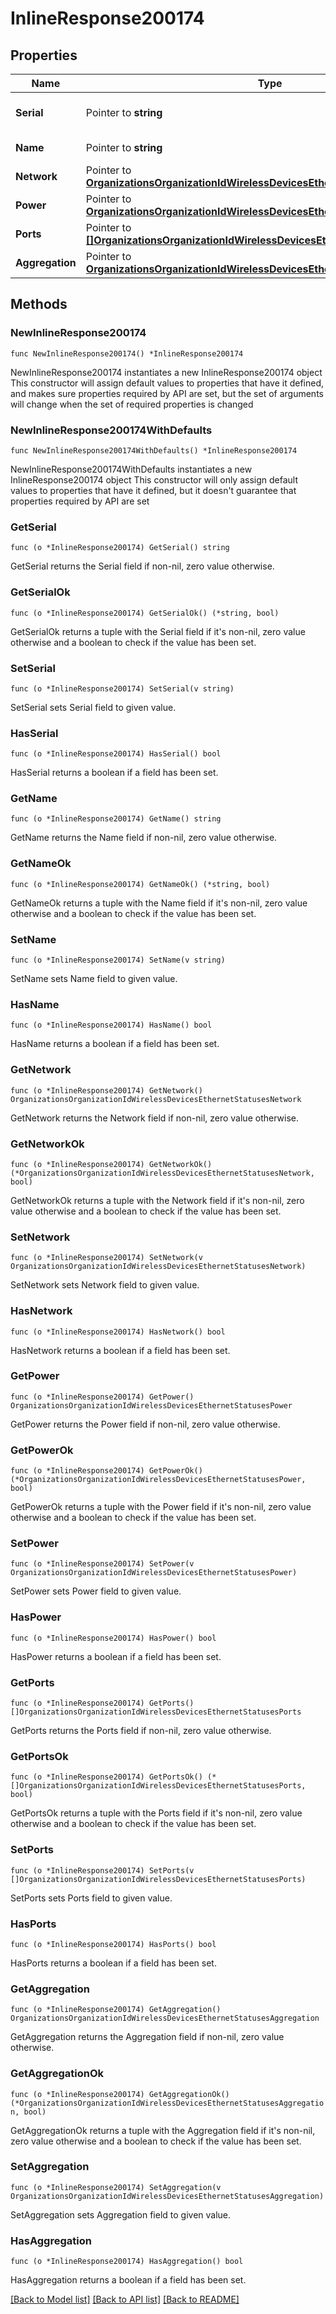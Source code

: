 # InlineResponse200174

## Properties

Name | Type | Description | Notes
------------ | ------------- | ------------- | -------------
**Serial** | Pointer to **string** | The serial number of the AP | [optional] 
**Name** | Pointer to **string** | The name of the AP | [optional] 
**Network** | Pointer to [**OrganizationsOrganizationIdWirelessDevicesEthernetStatusesNetwork**](OrganizationsOrganizationIdWirelessDevicesEthernetStatusesNetwork.md) |  | [optional] 
**Power** | Pointer to [**OrganizationsOrganizationIdWirelessDevicesEthernetStatusesPower**](OrganizationsOrganizationIdWirelessDevicesEthernetStatusesPower.md) |  | [optional] 
**Ports** | Pointer to [**[]OrganizationsOrganizationIdWirelessDevicesEthernetStatusesPorts**](OrganizationsOrganizationIdWirelessDevicesEthernetStatusesPorts.md) | List of port details | [optional] 
**Aggregation** | Pointer to [**OrganizationsOrganizationIdWirelessDevicesEthernetStatusesAggregation**](OrganizationsOrganizationIdWirelessDevicesEthernetStatusesAggregation.md) |  | [optional] 

## Methods

### NewInlineResponse200174

`func NewInlineResponse200174() *InlineResponse200174`

NewInlineResponse200174 instantiates a new InlineResponse200174 object
This constructor will assign default values to properties that have it defined,
and makes sure properties required by API are set, but the set of arguments
will change when the set of required properties is changed

### NewInlineResponse200174WithDefaults

`func NewInlineResponse200174WithDefaults() *InlineResponse200174`

NewInlineResponse200174WithDefaults instantiates a new InlineResponse200174 object
This constructor will only assign default values to properties that have it defined,
but it doesn't guarantee that properties required by API are set

### GetSerial

`func (o *InlineResponse200174) GetSerial() string`

GetSerial returns the Serial field if non-nil, zero value otherwise.

### GetSerialOk

`func (o *InlineResponse200174) GetSerialOk() (*string, bool)`

GetSerialOk returns a tuple with the Serial field if it's non-nil, zero value otherwise
and a boolean to check if the value has been set.

### SetSerial

`func (o *InlineResponse200174) SetSerial(v string)`

SetSerial sets Serial field to given value.

### HasSerial

`func (o *InlineResponse200174) HasSerial() bool`

HasSerial returns a boolean if a field has been set.

### GetName

`func (o *InlineResponse200174) GetName() string`

GetName returns the Name field if non-nil, zero value otherwise.

### GetNameOk

`func (o *InlineResponse200174) GetNameOk() (*string, bool)`

GetNameOk returns a tuple with the Name field if it's non-nil, zero value otherwise
and a boolean to check if the value has been set.

### SetName

`func (o *InlineResponse200174) SetName(v string)`

SetName sets Name field to given value.

### HasName

`func (o *InlineResponse200174) HasName() bool`

HasName returns a boolean if a field has been set.

### GetNetwork

`func (o *InlineResponse200174) GetNetwork() OrganizationsOrganizationIdWirelessDevicesEthernetStatusesNetwork`

GetNetwork returns the Network field if non-nil, zero value otherwise.

### GetNetworkOk

`func (o *InlineResponse200174) GetNetworkOk() (*OrganizationsOrganizationIdWirelessDevicesEthernetStatusesNetwork, bool)`

GetNetworkOk returns a tuple with the Network field if it's non-nil, zero value otherwise
and a boolean to check if the value has been set.

### SetNetwork

`func (o *InlineResponse200174) SetNetwork(v OrganizationsOrganizationIdWirelessDevicesEthernetStatusesNetwork)`

SetNetwork sets Network field to given value.

### HasNetwork

`func (o *InlineResponse200174) HasNetwork() bool`

HasNetwork returns a boolean if a field has been set.

### GetPower

`func (o *InlineResponse200174) GetPower() OrganizationsOrganizationIdWirelessDevicesEthernetStatusesPower`

GetPower returns the Power field if non-nil, zero value otherwise.

### GetPowerOk

`func (o *InlineResponse200174) GetPowerOk() (*OrganizationsOrganizationIdWirelessDevicesEthernetStatusesPower, bool)`

GetPowerOk returns a tuple with the Power field if it's non-nil, zero value otherwise
and a boolean to check if the value has been set.

### SetPower

`func (o *InlineResponse200174) SetPower(v OrganizationsOrganizationIdWirelessDevicesEthernetStatusesPower)`

SetPower sets Power field to given value.

### HasPower

`func (o *InlineResponse200174) HasPower() bool`

HasPower returns a boolean if a field has been set.

### GetPorts

`func (o *InlineResponse200174) GetPorts() []OrganizationsOrganizationIdWirelessDevicesEthernetStatusesPorts`

GetPorts returns the Ports field if non-nil, zero value otherwise.

### GetPortsOk

`func (o *InlineResponse200174) GetPortsOk() (*[]OrganizationsOrganizationIdWirelessDevicesEthernetStatusesPorts, bool)`

GetPortsOk returns a tuple with the Ports field if it's non-nil, zero value otherwise
and a boolean to check if the value has been set.

### SetPorts

`func (o *InlineResponse200174) SetPorts(v []OrganizationsOrganizationIdWirelessDevicesEthernetStatusesPorts)`

SetPorts sets Ports field to given value.

### HasPorts

`func (o *InlineResponse200174) HasPorts() bool`

HasPorts returns a boolean if a field has been set.

### GetAggregation

`func (o *InlineResponse200174) GetAggregation() OrganizationsOrganizationIdWirelessDevicesEthernetStatusesAggregation`

GetAggregation returns the Aggregation field if non-nil, zero value otherwise.

### GetAggregationOk

`func (o *InlineResponse200174) GetAggregationOk() (*OrganizationsOrganizationIdWirelessDevicesEthernetStatusesAggregation, bool)`

GetAggregationOk returns a tuple with the Aggregation field if it's non-nil, zero value otherwise
and a boolean to check if the value has been set.

### SetAggregation

`func (o *InlineResponse200174) SetAggregation(v OrganizationsOrganizationIdWirelessDevicesEthernetStatusesAggregation)`

SetAggregation sets Aggregation field to given value.

### HasAggregation

`func (o *InlineResponse200174) HasAggregation() bool`

HasAggregation returns a boolean if a field has been set.


[[Back to Model list]](../README.md#documentation-for-models) [[Back to API list]](../README.md#documentation-for-api-endpoints) [[Back to README]](../README.md)


